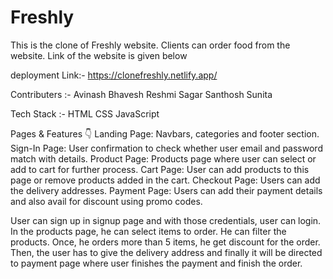# Freshly
This is the clone of Freshly website. Clients can order food from the website. Link of the website is given below

deployment Link:- https://clonefreshly.netlify.app/


Contributers :-
Avinash
Bhavesh
Reshmi
Sagar
Santhosh
Sunita

Tech Stack :-
HTML
CSS
JavaScript

Pages & Features 👇
Landing Page: Navbars, categories and footer section.
Sign-In Page: User confirmation to check whether user email and password match with details.
Product Page: Products page where user can select or add to cart for further process.
Cart Page: User can add products to this page or remove products added in the cart.
Checkout Page: Users can add the delivery addresses.
Payment Page: Users can add their payment details and also avail for discount using promo codes.

User can sign up in signup page and with those credentials, user can login. In the products page, he can select items to order. He can filter the products. Once, he orders more than 5 items, he get discount for the order. Then, the user has to give the delivery address and finally it will be directed to payment page where user finishes the payment and finish the order.

